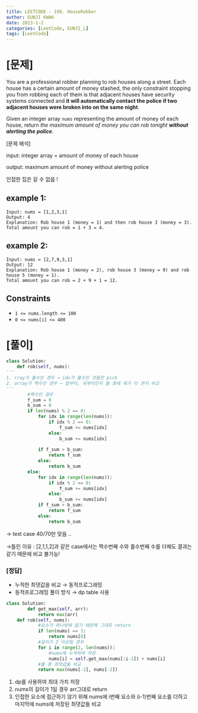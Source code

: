 ```yaml
---
title: LEETCODE - 198. HouseRobber
author: EUNJI KWAK
date: 2023-1-2
categories: [LeetCode, EUNJI_L]
tags: [LeetCode]
---
```


# [문제]

You are a professional robber planning to rob houses along a street. Each house has a certain amount of money stashed, the only constraint stopping you from robbing each of them is that adjacent houses have security systems connected and **it will automatically contact the police if two adjacent houses were broken into on the same night**.

Given an integer array `nums` representing the amount of money of each house, return *the maximum amount of money you can rob tonight **without alerting the police***.

[문제 해석]

input: integer array = amount of money of each house

output: maximum amount of money without alerting police

인접한 집은 갈 수 없음 !

## example 1:

```
Input: nums = [1,2,3,1]
Output: 4
Explanation: Rob house 1 (money = 1) and then rob house 3 (money = 3).
Total amount you can rob = 1 + 3 = 4.
```

## example 2:

```
Input: nums = [2,7,9,3,1]
Output: 12
Explanation: Rob house 1 (money = 2), rob house 3 (money = 9) and rob house 5 (money = 1).
Total amount you can rob = 2 + 9 + 1 = 12.
```

## Constraints

- `1 <= nums.length <= 100`
- `0 <= nums[i] <= 400`

# [풀이]

```python
class Solution:
    def rob(self, nums):
'''
1. rray가 홀수인 경우 → idx가 홀수인 것들만 pick 
2. array가 짝수인 경우 → 앞부터, 뒤부터인지 둘 중에 뭐가 더 큰지 비교
'''
        #짝수인 경우
        f_sum = 0
        b_sum = 0
        if len(nums) % 2 == 0:
            for idx in range(len(nums)):
                if idx % 2 == 0:
                    f_sum += nums[idx]
                else:
                    b_sum += nums[idx]
                    
            if f_sum > b_sum:
                return f_sum
            else:
                return b_sum
        else:
            for idx in range(len(nums)):
                if idx % 2 == 0:
                    f_sum += nums[idx]
                else:
                    b_sum += nums[idx]
            if f_sum > b_sum:
                return f_sum
            else:
                return b_sum
```

→ test case 40/70만 맞음 ..

→틀린 이유 : [2,1,1,2]과 같은 case에서는 짝수번째 수와 홀수번째 수를 더해도 결과는 같기 때문에 비교 불가능!

### [정답]

- 누적한 최댓값을 비교 → 동적프로그래밍
- 동적프로그래밍 풀이 방식 → dp table 사용

```python
class Solution:
		def get_max(self, arr):
			return max(arr)
    def rob(self, nums):
			#요소가 하나밖에 없기 때문에 그대로 return
			if len(nums) == 1:
				return nums[0]
			#길이가 2 이상일 경우
			for i in range(2, len(nums)):
				#nums에 누적하여 저장
				nums[i] = self.get_max(nums[:i-1]) + nums[i]
			#둘 중 최댓값을 비교
			return max(nums[-1], nums[-2])
```

1. dp를 사용하여 최대 가치 저장
2. nums의 길이가 1일 경우 arr그대로 return
3. 인접한 요소에 접근하기 않기 위해 nums에 i번째 요소와 (i-1)번째 요소를 더하고 마지막에 nums에 저장된 최댓값들 비교
